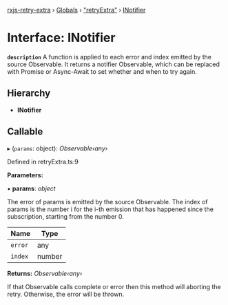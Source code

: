 [rxjs-retry-extra](../README.md) › [Globals](../globals.md) › ["retryExtra"](../modules/_retryextra_.md) › [INotifier](_retryextra_.inotifier.md)

# Interface: INotifier

**`description`** A function is applied to each error and index emitted by the
source Observable. It returns a notifier Observable, which can be replaced
with Promise or Async-Await to set whether and when to try again.

## Hierarchy

* **INotifier**

## Callable

▸ (`params`: object): *Observable‹any›*

Defined in retryExtra.ts:9

**Parameters:**

▪ **params**: *object*

The error of params is emitted by the source Observable.
The index of params is the number i for the i-th emission that has happened
since the subscription, starting from the number
0.

Name | Type |
------ | ------ |
`error` | any |
`index` | number |

**Returns:** *Observable‹any›*

If that Observable calls complete or error then this method will
aborting the retry. Otherwise, the error will be thrown.
